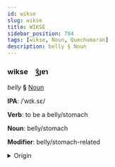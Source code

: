 ```yaml
---
id: wikse
slug: wikse
title: WIKSE
sidebar_position: 794
tags: [wikse, Noun, Quechumaran]
description: belly § Noun
---
```


### wikse&emsp;<span kind="abugida">ʒ̑ȷɐɿ</span>

*belly* **§** [Noun](../../tags/Noun)

**IPA**: /ˈwɪk.sɛ/

**Verb**: to be a belly/stomach

**Noun**: belly/stomach

**Modifier**: belly/stomach-related

<details>
    <summary>Origin</summary>
    Quechua wiksa ['wɪksæ]<br/>
    <em>Quechumaran Language Family</em>
</details>
